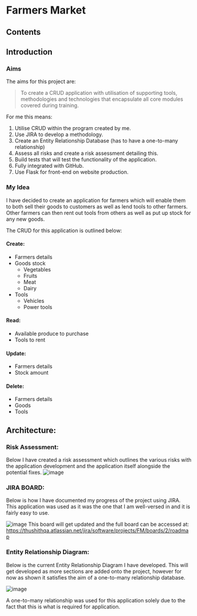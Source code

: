 # Farmers Market 
## Contents


## Introduction

### Aims
The aims for this project are:
> To create a CRUD application with utilisation of supporting tools,
methodologies and technologies that encapsulate all core modules
covered during training.

For me this means:
1. Utilise CRUD within the program created by me.
2. Use JIRA to develop a methodology.
3. Create an Entity Relationship Database (has to have a one-to-many relationship)
4. Assess all risks and create a risk assessment detailing this.
5. Build tests that will test the functionality of the application.
6. Fully integrated with GitHub.
7. Use Flask for front-end on website production.

### My Idea
I have decided to create an application for farmers which will enable them to both sell their goods to customers as well as lend tools to other farmers. Other farmers can then rent out tools from others as well as put up stock for any new goods.

The CRUD for this application is outlined below:

#### Create:
* Farmers details
* Goods stock 
  * Vegetables
  * Fruits
  * Meat
  * Dairy
* Tools
  * Vehicles
  * Power tools
#### Read:
* Available produce to purchase
* Tools to rent
#### Update:
* Farmers details
* Stock amount
#### Delete:
* Farmers details
* Goods
* Tools

## Architecture:
### Risk Assessment:
Below I have created a risk assessment which outlines the various risks with the application development and the application itself alongside the potential fixes.
![image](https://user-images.githubusercontent.com/86304577/125350545-c82cbd80-e356-11eb-9cd5-d108fb3dcdfb.png)

### JIRA BOARD:
Below is how I have documented my progress of the project using JIRA. This application was used as it was the one that I am well-versed in and it is fairly easy to use.

![image](https://user-images.githubusercontent.com/86304577/125352928-cb757880-e359-11eb-81d3-accfee9353c1.png)
This board will get updated and the full board can be accessed at: https://thushithqa.atlassian.net/jira/software/projects/FM/boards/2/roadmap

### Entity Relationship Diagram:
Below is the current Entity Relationship Diagram I have developed. This will get developed as more sections are added onto the project, however for now as shown it satisfies the aim of a one-to-many relationship database. 

![image](https://user-images.githubusercontent.com/86304577/125354099-4db26c80-e35b-11eb-9967-cdc37264dc60.png)

A one-to-many relationship was used for this application solely due to the fact that this is what is required for application. 




